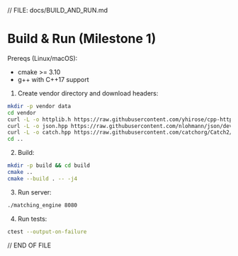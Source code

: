 // FILE: docs/BUILD_AND_RUN.md
# Build & Run (Milestone 1)

Prereqs (Linux/macOS):
- cmake >= 3.10
- g++ with C++17 support

1. Create vendor directory and download headers:
```bash
mkdir -p vendor data
cd vendor
curl -L -o httplib.h https://raw.githubusercontent.com/yhirose/cpp-httplib/master/httplib.h
curl -L -o json.hpp https://raw.githubusercontent.com/nlohmann/json/develop/single_include/nlohmann/json.hpp
curl -L -o catch.hpp https://raw.githubusercontent.com/catchorg/Catch2/devel/single_include/catch2/catch.hpp
cd ..
```

2. Build:
```bash
mkdir -p build && cd build
cmake ..
cmake --build . -- -j4
```

3. Run server:
```bash
./matching_engine 8080
```

4. Run tests:
```bash
ctest --output-on-failure
```


// END OF FILE
